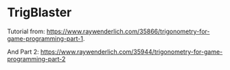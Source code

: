 # TrigBlaster

Tutorial from: https://www.raywenderlich.com/35866/trigonometry-for-game-programming-part-1.

And Part 2: https://www.raywenderlich.com/35944/trigonometry-for-game-programming-part-2